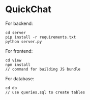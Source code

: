 QuickChat
===

For backend:

    cd server
    pip install -r requirements.txt
    python server.py

For frontend:

    cd view
    npm install
    // command for building JS bundle

For database:

    cd db
    // use queries.sql to create tables
